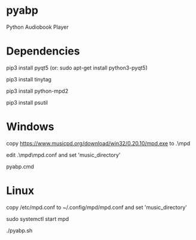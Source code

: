 # pyabp

Python Audiobook Player

# Dependencies

pip3 install pyqt5 (or: sudo apt-get install python3-pyqt5)

pip3 install tinytag

pip3 install python-mpd2

pip3 install psutil

# Windows

copy https://www.musicpd.org/download/win32/0.20.10/mpd.exe to .\mpd

edit .\mpd\mpd.conf and set 'music_directory'

pyabp.cmd

# Linux

copy /etc/mpd.conf to ~/.config/mpd/mpd.conf and set 'music_directory'

sudo systemctl start mpd

./pyabp.sh



